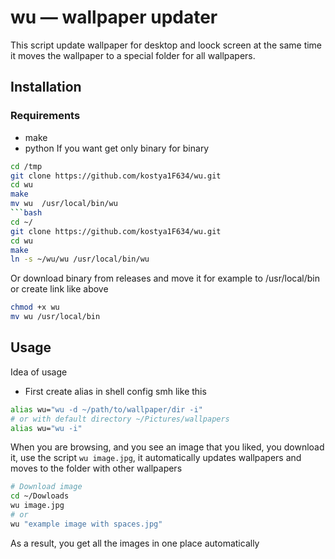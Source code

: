 # wu — wallpaper updater
This script update wallpaper for desktop and loock screen at the same time it moves the wallpaper to a special folder for all wallpapers.
## Installation 
### Requirements
* make
* python
If you want get only binary for binary
```bash
cd /tmp
git clone https://github.com/kostya1F634/wu.git
cd wu
make
mv wu  /usr/local/bin/wu
```bash
cd ~/
git clone https://github.com/kostya1F634/wu.git
cd wu
make
ln -s ~/wu/wu /usr/local/bin/wu
```
Or download binary from releases and move it for example to /usr/local/bin or create link like above
```bash
chmod +x wu
mv wu /usr/local/bin
```
## Usage
Idea of usage
* First create alias in shell config smh like this
```bash
alias wu="wu -d ~/path/to/wallpaper/dir -i"
# or with default directory ~/Pictures/wallpapers
alias wu="wu -i"
```
When you are browsing, and you see an image that you liked, you download it, use the script `wu image.jpg`, it automatically updates wallpapers and moves to the folder with other wallpapers
```bash
# Download image
cd ~/Dowloads
wu image.jpg
# or
wu "example image with spaces.jpg"
```
As a result, you get all the images in one place automatically
